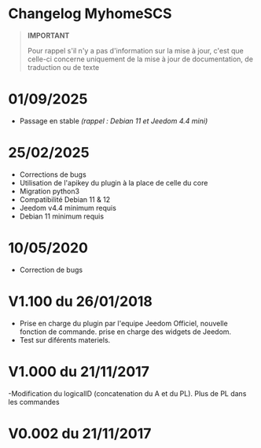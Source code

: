 # Changelog MyhomeSCS

>**IMPORTANT**
>
>Pour rappel s'il n'y a pas d'information sur la mise à jour, c'est que celle-ci concerne uniquement de la mise à jour de documentation, de traduction ou de texte

# 01/09/2025

- Passage en stable *(rappel : Debian 11 et Jeedom 4.4 mini)*

# 25/02/2025

- Corrections de bugs
- Utilisation de l'apikey du plugin à la place de celle du core
- Migration python3
- Compatibilité Debian 11 & 12
- Jeedom v4.4 minimum requis
- Debian 11 minimum requis

# 10/05/2020

- Correction de bugs

# V1.100 du 26/01/2018

- Prise en charge du plugin par l'equipe Jeedom Officiel, nouvelle fonction de commande. prise en charge des widgets de Jeedom.
- Test sur diférents materiels.

# V1.000 du 21/11/2017

-Modification du logicalID (concatenation du A et du PL). Plus de PL dans les commandes

# V0.002 du 21/11/2017

